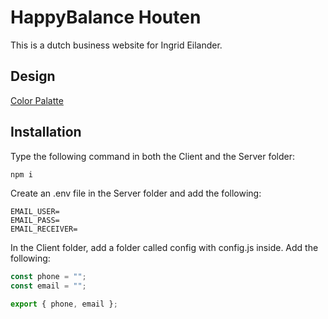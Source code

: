 # HappyBalance Houten

This is a dutch business website for Ingrid Eilander.

## Design

[Color Palatte](https://colorhunt.co/palette/e7ccccede8dca5b68dc1cfa1)

## Installation

Type the following command in both the Client and the Server folder:

```bash
npm i
```

Create an .env file in the Server folder and add the following:

```env
EMAIL_USER=
EMAIL_PASS=
EMAIL_RECEIVER=
```

In the Client folder, add a folder called config with config.js inside.
Add the following:

```javascript
const phone = "";
const email = "";

export { phone, email };
```
